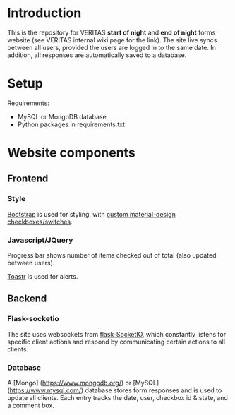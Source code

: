 # Introduction

This is the repository for VERITAS **start of night** and **end of night** forms website (see VERITAS internal wiki page for the link).
The site live syncs between all users, provided the users are logged in to the same date. In addition, all responses are automatically saved to a database.

# Setup

Requirements:
* MySQL or MongoDB database
* Python packages in requirements.txt

# Website components

## Frontend

### Style
[Bootstrap](http://getbootstrap.com) is used for styling, with [custom material-design checkboxes/switches](http://bootsnipp.com/snippets/featured/material-design-switch).

### Javascript/JQuery
Progress bar shows number of items checked out of total (also updated between users).

[Toastr](https://codeseven.github.io/toastr/) is used for alerts.


## Backend

### Flask-socketio
The site uses websockets from [flask-SocketIO](https://flask-socketio.readthedocs.org), which constantly listens for specific client actions and respond by communicating certain actions to all clients.

### Database
A [Mongo] (https://www.mongodb.org/) or [MySQL] (https://www.mysql.com/) database stores form responses and is used to update all clients. 
Each entry tracks the date, user, checkbox id & state, and a comment box.
